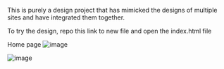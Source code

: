 This is purely a design project that has mimicked the designs of multiple sites and have integrated them together.

To try the design, repo this link to new file and open the index.html file

Home page
![image](https://github.com/Hiken4522/nike-shoe-store/assets/113972660/5557122e-9b3a-4616-9f58-02c638110b1d)

![image](https://github.com/Hiken4522/nike-shoe-store/assets/113972660/54ec8864-a658-4a7d-8dcf-e06b72d16dab)



